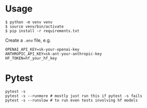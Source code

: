 # Usage

```
$ python -m venv venv
$ source venv/bin/activate
$ pip install -r requirements.txt
```

Create a `.env` file, e.g.

```
OPENAI_API_KEY=sk-your-openai-key
ANTHROPIC_API_KEY=sk-ant-your-anthropic-key
HF_TOKEN=hf_your_hf_key
```

# Pytest

```
pytest -s
pytest -s --runmore # mostly just run this if pytest -s fails
pytest -s --runslow # to run even tests involving hf models
```